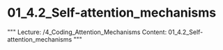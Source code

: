 # 01_4.2_Self-attention_mechanisms

"""
Lecture: /4_Coding_Attention_Mechanisms
Content: 01_4.2_Self-attention_mechanisms
"""

